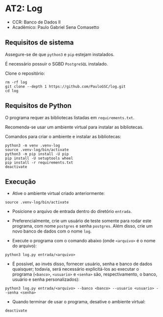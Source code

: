 # AT2: Log

- CCR: Banco de Dados II
- Acadêmico: Paulo Gabriel Sena Comasetto

## Requisitos de sistema

Assegure-se de que `python3` e `pip` estejam instalados.

É necessário possuir o SGBD `PostgreSQL` instalado.

Clone o repositório:

```shell
rm -rf log
git clone --depth 1 https://github.com/PauloGSC/log.git
cd log
```

## Requisitos de Python

O programa requer as bibliotecas listadas em `requirements.txt`.

Recomenda-se usar um ambiente virtual para instalar as bibliotecas.

Comandos para criar o ambiente e instalar as bibliotecas:

```shell
python3 -m venv .venv-log
source .venv-log/bin/activate
python3 -m pip install -U pip
pip install -U setuptools wheel
pip install -r requirements.txt
deactivate
```

## Execução

- Ative o ambiente virtual criado anteriormente:

```shell
source .venv-log/bin/activate
```

- Posicione o arquivo de entrada dentro do diretório `entrada`.

- Preferencialmente, crie um usuário de teste somente para rodar este programa,
com nome `postgres` e senha `postgres`.
Além disso, crie um novo banco de dados com o nome `log`.

- Execute o programa com o comando abaixo (onde `<arquivo>` é o nome do arquivo):

```shell
python3 log.py entrada/<arquivo>
```

- É possível, ao invés disso, fornecer usuário, senha e banco de dados quaisquer;
todavia, será necessário explicitá-los ao executar o programa (`<banco>`, `<usuario>` e `<senha>` são, respectivamento, o banco, usuário e senha personalizados):

```shell
python3 log.py entrada/<arquivo> --banco <banco> --usuario <usuario> --senha <senha>
```

- Quando terminar de usar o programa, desative o ambiente virtual:

```shell
deactivate
```
